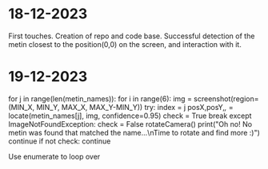 # 18-12-2023
First touches. Creation of repo and code base.
Successful detection of the metin closest to the position(0,0) on the screen, and interaction with it.

# 19-12-2023
for j in range(len(metin_names)):
            for i in range(6):
                img = screenshot(region=(MIN_X, MIN_Y, MAX_X, MAX_Y-MIN_Y))
                try:
                    index = j
                    posX,posY,_,_ = locate(metin_names[j], img, confidence=0.95)
                    check = True
                    break
                except ImageNotFoundException:
                    check = False
                    rotateCamera()
                    print("Oh no! No metin was found that matched the name...\nTime to rotate and find more :)")
                    continue
        if not check: continue


Use enumerate to loop over